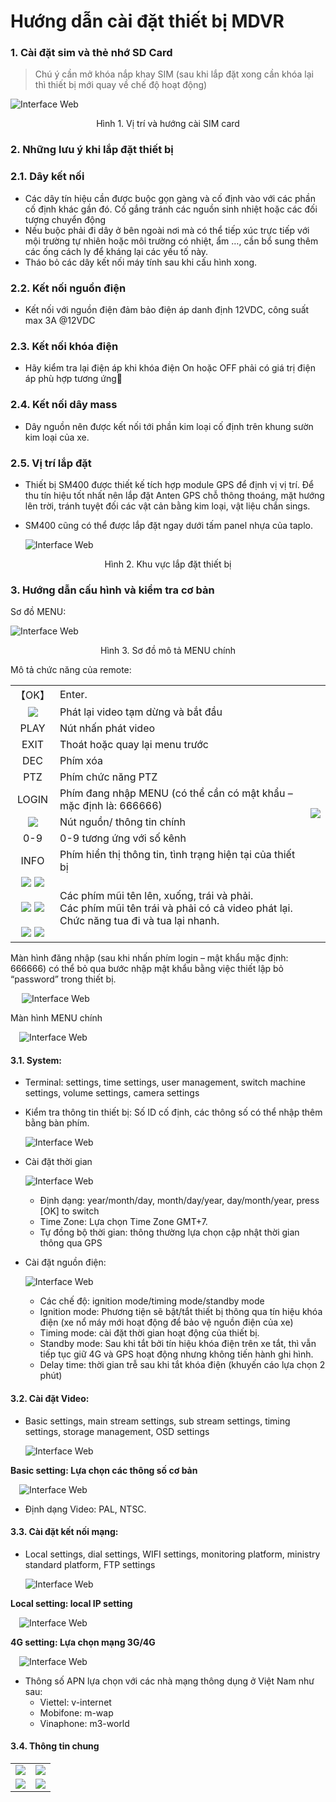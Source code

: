 
# Hướng dẫn cài đặt thiết bị MDVR

### 1. Cài đặt sim và thẻ nhớ SD Card

> Chú ý cần mở khóa nắp khay SIM (sau khi lắp đặt xong cần khóa lại thì thiết bị mới quay về chế độ hoạt động)

<span class="icon-left6">![Interface Web](/docs/assets/images/integrated-devices/smc/sm400/set-sim-sd.png)

   <center>  Hình 1. Vị trí và hướng cài SIM card </center> 

### 2. Những lưu ý khi lắp đặt thiết bị
### 2.1. Dây kết nối
-	Các dây tín hiệu cần được buộc gọn gàng và cố định vào với các phần cố định khác gần đó. Cố gắng tránh các nguồn sinh nhiệt hoặc các đối tượng chuyển động
-	Nếu buộc phải đi dây ở bên ngoài nơi mà có thể tiếp xúc trực tiếp với mội trường tự nhiên hoặc môi trường có nhiệt, ẩm …, cần bổ sung thêm các ống cách ly để kháng lại các yếu tố này.
-	Tháo bỏ các dây kết nối máy tính sau khi cấu hình xong.

### 2.2. Kết nối nguồn điện

- Kết nối với nguồn điện đảm bảo điện áp danh định 12VDC, công suất max 3A @12VDC

### 2.3. Kết nối khóa điện

- Hãy kiểm tra lại điện áp khi khóa điện On hoặc OFF phải có giá trị điện áp phù hợp tương ứng

### 2.4. Kết nối dây mass

- Dây nguồn nên được kết nối tới phần kim loại cố định trên khung sườn kim loại của xe.

### 2.5. Vị trí lắp đặt

- Thiết bị SM400 được thiết kế tích hợp module GPS để định vị vị trí. Để thu tín hiệu tốt nhất nên lắp đặt Anten GPS chỗ thông thoáng, mặt hướng lên trời, tránh tuyệt đối các vật cản bằng kim loại, vật liệu chắn sings.

- SM400 cũng có thể được lắp đặt ngay dưới tấm panel nhựa của taplo.
 
  <span class="icon-left6">![Interface Web](/docs/assets/images/integrated-devices/smc/s200/setting.png)

<center>Hình 2. Khu vực lắp đặt thiết bị</center>



### 3. Hướng dẫn cấu hình và kiểm tra cơ bản

Sơ đồ MENU:

<span class="icon-left6">![Interface Web](/docs/assets/images/integrated-devices/smc/sm400/main-menu-tree.png)  

<center>Hình 3. Sơ đồ mô tả MENU chính</center>

Mô tả chức năng của remote:

<table>
    <tr>
        <td class="text-bold">【OK】</td>
        <td class="text-bold">Enter.</td>  
        <td rowspan="12" align="center"> <img src="/docs/assets/images/integrated-devices/smc/sm400/remote.png"> 
        </td>
    <tr>
        <td align="center"><img src="/docs/assets/images/integrated-devices/smc/sm400/play.png"> 
        </td>
        <td>Phát lại video tạm dừng và bắt đầu</td> 
    </tr>
    <tr>
        <td align="center">PLAY</td>
        <td>Nút nhấn phát video</td> 
    </tr>
    <tr>
        <td align="center">EXIT</td>
        <td>Thoát hoặc quay lại menu trước</td> 
    </tr>
    <tr>
        <td align="center">DEC</td>
        <td>Phím xóa</td> 
    </tr>
    <tr>
        <td align="center">PTZ</td>
        <td>Phím chức năng PTZ</td> 
    </tr>
    <tr>
        <td align="center">LOGIN</td>
        <td>Phím đang nhập MENU (có thể cần có mật khẩu – mặc định là: 666666)</td> 
    </tr>
    <tr>
        <td align="center" ><span class="icon-left17" ><img src="/docs/assets/images/integrated-devices/smc/sm400/power-button.svg">  </td>
        <td>Nút nguồn/ thông tin chính</td> 
    </tr>
    <tr>
        <td align="center">0-9</td>
        <td>0-9 tương ứng với số kênh</td> 
    </tr>
    <tr>
        <td align="center">INFO</td>
        <td>Phím hiển thị thông tin, tình trạng hiện tại của thiết bị</td> 
    </tr>
    <tr>
        <td align="center"><span class="icon-left"><img src="/docs/assets/images/integrated-devices/smc/sm400/up.png"> 
        <img src="/docs/assets/images/integrated-devices/smc/sm400/down.png">
        <br> </br>
        <img src="/docs/assets/images/integrated-devices/smc/sm400/left.png">
        <img src="/docs/assets/images/integrated-devices/smc/sm400/right.png"> 
        <br> </br>
        <span class="icon-left17">  <img src="/docs/assets/images/integrated-devices/smc/sm400/fast-2.png">
        <span class="icon-left17"> <img src="/docs/assets/images/integrated-devices/smc/sm400/fast-1.png"> 
        </td>
        <td>Các phím mũi tên lên, xuống, trái và phải. <br>
            Các phím mũi tên trái và phải có cả video phát lại. <br>
            Chức năng tua đi và tua lại nhanh.
        </td> 
    </tr>
</table>

Màn hình đăng nhập (sau khi nhấn phím login – mật khẩu mặc định: 666666) có thể bỏ qua bước nhập mật khẩu bằng việc thiết lập bỏ “password” trong thiết bị.


&emsp;	<span class="icon-left12">![Interface Web](/docs/assets/images/integrated-devices/smc/sm400/login.png)

Màn hình MENU chính

&emsp;<span class="icon-left12">![Interface Web](/docs/assets/images/integrated-devices/smc/sm400/main-menu.png)

#### 3.1. System:

- Terminal: settings, time settings, user management, switch machine settings, volume settings, camera settings

- Kiểm tra thông tin thiết bị: Số ID cố định, các thông số có thể nhập thêm bằng bàn phím.

    <span class="icon-left12">![Interface Web](/docs/assets/images/integrated-devices/smc/sm400/terminal.png)

- Cài đặt thời gian 

    <span class="icon-left12">![Interface Web](/docs/assets/images/integrated-devices/smc/sm400/time.png)

    * Định dạng: year/month/day, month/day/year, day/month/year, press [OK] to switch
    - Time Zone: Lựa chọn Time Zone GMT+7.
    - Tự đồng bộ thời gian: thông thường lựa chọn cập nhật thời gian thông qua GPS
 
- Cài đặt nguồn điện:

    <span class="icon-left12">![Interface Web](/docs/assets/images/integrated-devices/smc/sm400/power-setting.png)

    - Các chế độ: ignition mode/timing mode/standby mode
    - Ignition mode: Phương tiện sẽ bật/tắt thiết bị thông qua tín hiệu khóa điện (xe nổ máy mới hoạt động để bảo vệ nguồn điện của xe)
    - Timing mode: cài đặt thời gian hoạt động của thiết bị.
    - Standby mode: Sau khi tắt bởi tín hiệu khóa điện trên xe tắt, thì vẫn tiếp tục giữ 4G và GPS hoạt động nhưng không tiến hành ghi hình.
    - Delay time: thời gian trễ sau khi tắt khóa điện (khuyến cáo lựa chọn 2 phút)

#### 3.2. Cài đặt Video:

- Basic settings, main stream settings, sub stream settings, timing settings, storage management, OSD settings

    <span class="icon-left12">![Interface Web](/docs/assets/images/integrated-devices/smc/sm400/record.png)

**Basic setting: Lựa chọn các thông số cơ bản**

&emsp;<span class="icon-left12">![Interface Web](/docs/assets/images/integrated-devices/smc/sm400/general.png)

* Định dạng Video: PAL, NTSC.

#### 3.3. Cài đặt kết nối mạng:

- Local settings, dial settings, WIFI settings, monitoring platform, ministry standard platform, FTP settings

    <span class="icon-left12">![Interface Web](/docs/assets/images/integrated-devices/smc/sm400/net.png)


**Local setting: local IP setting**

&emsp;<span class="icon-left12">![Interface Web](/docs/assets/images/integrated-devices/smc/sm400/lan.png)

**4G setting: Lựa chọn mạng 3G/4G**

&emsp;<span class="icon-left12">![Interface Web](/docs/assets/images/integrated-devices/smc/sm400/3g-4g.png)

* Thông số APN lựa chọn với các nhà mạng thông dụng ở Việt Nam như sau:
    - Viettel: v-internet
    - Mobifone: m-wap
    - Vinaphone: m3-world

#### 3.4. Thông tin chung

<table>
    <tr>
        <td align="center"><span class="icon-left12"> <img src="/docs/assets/images/integrated-devices/smc/sm400/system-info.png">
        <td align="center"> <span class="icon-left12"><img src="/docs/assets/images/integrated-devices/smc/sm400/disk-info.png">  
        </td>
    </tr>
    <tr>
        <td align="center"> <span class="icon-left12"><img src="/docs/assets/images/integrated-devices/smc/sm400/network-info.png">
        <td  align="center"> <span class="icon-left12"><img src="/docs/assets/images/integrated-devices/smc/sm400/gps-info.png">
    </tr>
</table>
